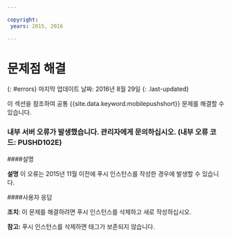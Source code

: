 ```yaml
---

copyright:
 years: 2015, 2016

---
```


# 문제점 해결
{: #errors}
마지막 업데이트 날짜: 2016년 8월 29일
{: .last-updated}

이 섹션을 참조하여 공통 {{site.data.keyword.mobilepushshort}} 문제를 해결할 수 있습니다. 


### 내부 서버 오류가 발생했습니다. 관리자에게 문의하십시오. (내부 오류 코드: PUSHD102E)

####설명

**설명** 이 오류는 2015년 11월 이전에 푸시 인스턴스를 작성한 경우에 발생할 수 있습니다.  

####사용자 응답

**조치**: 이 문제를 해결하려면 푸시 인스턴스를 삭제하고 새로 작성하십시오.

**참고:** 푸시 인스턴스를 삭제하면 태그가 보존되지 않습니다.

